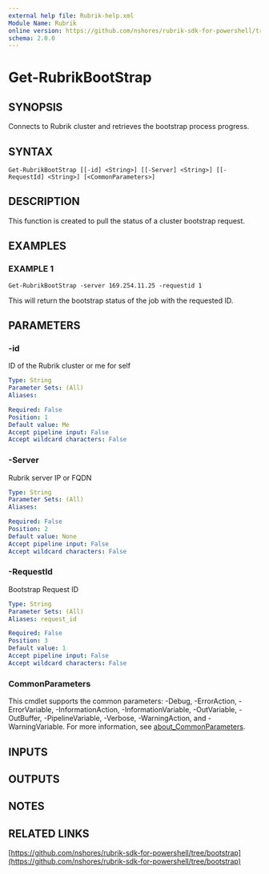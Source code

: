 ```yaml
---
external help file: Rubrik-help.xml
Module Name: Rubrik
online version: https://github.com/nshores/rubrik-sdk-for-powershell/tree/bootstrap
schema: 2.0.0
---
```


# Get-RubrikBootStrap

## SYNOPSIS
Connects to Rubrik cluster and retrieves the bootstrap process progress.

## SYNTAX

```
Get-RubrikBootStrap [[-id] <String>] [[-Server] <String>] [[-RequestId] <String>] [<CommonParameters>]
```

## DESCRIPTION
This function is created to pull the status of a cluster bootstrap request.

## EXAMPLES

### EXAMPLE 1
```
Get-RubrikBootStrap -server 169.254.11.25 -requestid 1
```

This will return the bootstrap status of the job with the requested ID.

## PARAMETERS

### -id
ID of the Rubrik cluster or me for self

```yaml
Type: String
Parameter Sets: (All)
Aliases:

Required: False
Position: 1
Default value: Me
Accept pipeline input: False
Accept wildcard characters: False
```

### -Server
Rubrik server IP or FQDN

```yaml
Type: String
Parameter Sets: (All)
Aliases:

Required: False
Position: 2
Default value: None
Accept pipeline input: False
Accept wildcard characters: False
```

### -RequestId
Bootstrap Request ID

```yaml
Type: String
Parameter Sets: (All)
Aliases: request_id

Required: False
Position: 3
Default value: 1
Accept pipeline input: False
Accept wildcard characters: False
```

### CommonParameters
This cmdlet supports the common parameters: -Debug, -ErrorAction, -ErrorVariable, -InformationAction, -InformationVariable, -OutVariable, -OutBuffer, -PipelineVariable, -Verbose, -WarningAction, and -WarningVariable. For more information, see [about_CommonParameters](http://go.microsoft.com/fwlink/?LinkID=113216).

## INPUTS

## OUTPUTS

## NOTES

## RELATED LINKS

[https://github.com/nshores/rubrik-sdk-for-powershell/tree/bootstrap](https://github.com/nshores/rubrik-sdk-for-powershell/tree/bootstrap)

